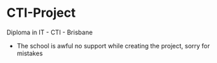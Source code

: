 # CTI-Project 
Diploma in IT - CTI - Brisbane

- The school is awful no support while creating the project, sorry for mistakes
